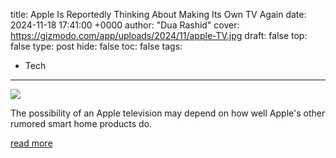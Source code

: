 title: Apple Is Reportedly Thinking About Making Its Own TV Again
date: 2024-11-18 17:41:00 +0000
author: "Dua Rashid"
cover: https://gizmodo.com/app/uploads/2024/11/apple-TV.jpg
draft: false
top: false
type: post
hide: false
toc: false
tags:
  - Tech
---

![](https://gizmodo.com/app/uploads/2024/11/apple-TV.jpg)

The possibility of an Apple television may depend on how well Apple's other rumored smart home products do.

[read more](https://gizmodo.com/apple-is-reportedly-thinking-about-making-its-own-tv-again-2000525819)
